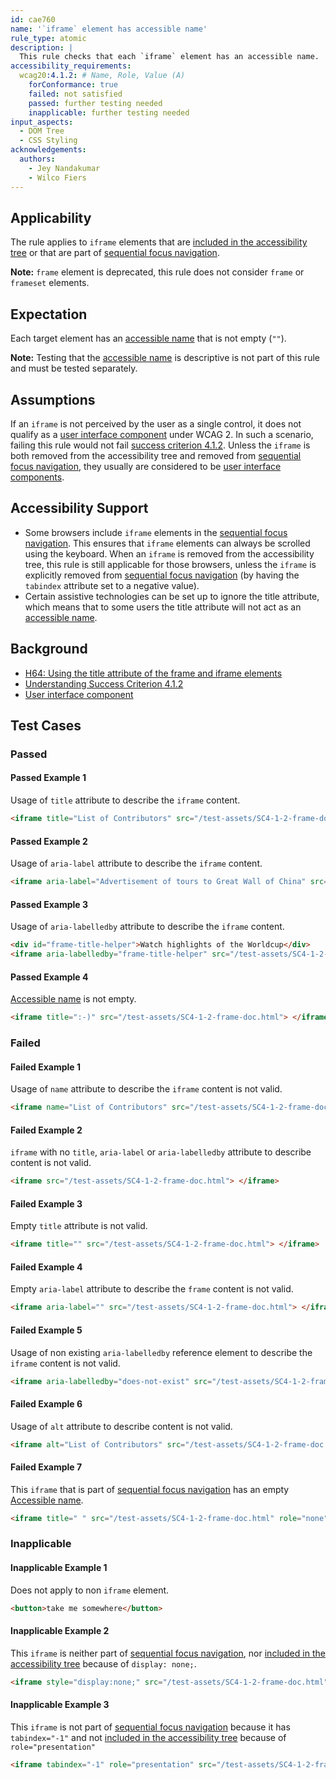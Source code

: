 ```yaml
---
id: cae760
name: '`iframe` element has accessible name'
rule_type: atomic
description: |
  This rule checks that each `iframe` element has an accessible name.
accessibility_requirements:
  wcag20:4.1.2: # Name, Role, Value (A)
    forConformance: true
    failed: not satisfied
    passed: further testing needed
    inapplicable: further testing needed
input_aspects:
  - DOM Tree
  - CSS Styling
acknowledgements:
  authors:
    - Jey Nandakumar
    - Wilco Fiers
---
```


## Applicability

The rule applies to `iframe` elements that are [included in the accessibility tree][] or that are part of [sequential focus navigation][].

**Note:** `frame` element is deprecated, this rule does not consider `frame` or `frameset` elements.

## Expectation

Each target element has an [accessible name][] that is not empty (`""`).

**Note:** Testing that the [accessible name][] is descriptive is not part of this rule and must be tested separately.

## Assumptions

If an `iframe` is not perceived by the user as a single control, it does not qualify as a [user interface component][] under WCAG 2. In such a scenario, failing this rule would not fail [success criterion 4.1.2](https://www.w3.org/TR/WCAG21/#name-role-value). Unless the `iframe` is both removed from the accessibility tree and removed from [sequential focus navigation][], they usually are considered to be [user interface components][user interface component].

## Accessibility Support

- Some browsers include `iframe` elements in the [sequential focus navigation][]. This ensures that `iframe` elements can always be scrolled using the keyboard. When an `iframe` is removed from the accessibility tree, this rule is still applicable for those browsers, unless the `iframe` is explicitly removed from [sequential focus navigation][] (by having the `tabindex` attribute set to a negative value).
- Certain assistive technologies can be set up to ignore the title attribute, which means that to some users the title attribute will not act as an [accessible name][].

## Background

- [H64: Using the title attribute of the frame and iframe elements](https://www.w3.org/WAI/WCAG21/Techniques/html/H64)
- [Understanding Success Criterion 4.1.2](https://www.w3.org/WAI/WCAG21/Understanding/name-role-value.html)
- [User interface component][]

## Test Cases

### Passed

#### Passed Example 1

Usage of `title` attribute to describe the `iframe` content.

```html
<iframe title="List of Contributors" src="/test-assets/SC4-1-2-frame-doc.html"> </iframe>
```

#### Passed Example 2

Usage of `aria-label` attribute to describe the `iframe` content.

```html
<iframe aria-label="Advertisement of tours to Great Wall of China" src="/test-assets/SC4-1-2-frame-doc.html"> </iframe>
```

#### Passed Example 3

Usage of `aria-labelledby` attribute to describe the `iframe` content.

```html
<div id="frame-title-helper">Watch highlights of the Worldcup</div>
<iframe aria-labelledby="frame-title-helper" src="/test-assets/SC4-1-2-frame-doc.html"> </iframe>
```

#### Passed Example 4

[Accessible name][] is not empty.

```html
<iframe title=":-)" src="/test-assets/SC4-1-2-frame-doc.html"> </iframe>
```

### Failed

#### Failed Example 1

Usage of `name` attribute to describe the `iframe` content is not valid.

```html
<iframe name="List of Contributors" src="/test-assets/SC4-1-2-frame-doc.html"> </iframe>
```

#### Failed Example 2

`iframe` with no `title`, `aria-label` or `aria-labelledby` attribute to describe content is not valid.

```html
<iframe src="/test-assets/SC4-1-2-frame-doc.html"> </iframe>
```

#### Failed Example 3

Empty `title` attribute is not valid.

```html
<iframe title="" src="/test-assets/SC4-1-2-frame-doc.html"> </iframe>
```

#### Failed Example 4

Empty `aria-label` attribute to describe the `frame` content is not valid.

```html
<iframe aria-label="" src="/test-assets/SC4-1-2-frame-doc.html"> </iframe>
```

#### Failed Example 5

Usage of non existing `aria-labelledby` reference element to describe the `iframe` content is not valid.

```html
<iframe aria-labelledby="does-not-exist" src="/test-assets/SC4-1-2-frame-doc.html"> </iframe>
```

#### Failed Example 6

Usage of `alt` attribute to describe content is not valid.

```html
<iframe alt="List of Contributors" src="/test-assets/SC4-1-2-frame-doc.html"> </iframe>
```

#### Failed Example 7

This `iframe` that is part of [sequential focus navigation][] has an empty [Accessible name][].

```html
<iframe title=" " src="/test-assets/SC4-1-2-frame-doc.html" role="none" tabindex="0"> </iframe>
```

### Inapplicable

#### Inapplicable Example 1

Does not apply to non `iframe` element.

```html
<button>take me somewhere</button>
```

#### Inapplicable Example 2

This `iframe` is neither part of [sequential focus navigation][], nor [included in the accessibility tree][] because of `display: none;`.

```html
<iframe style="display:none;" src="/test-assets/SC4-1-2-frame-doc.html"> </iframe>
```

#### Inapplicable Example 3

This `iframe` is not part of [sequential focus navigation][] because it has `tabindex="-1"` and not [included in the accessibility tree][] because of `role="presentation"`

```html
<iframe tabindex="-1" role="presentation" src="/test-assets/SC4-1-2-frame-doc.html"> </iframe>
```

[accessible name]: #accessible-name 'Definition of accessible name'
[included in the accessibility tree]: #included-in-the-accessibility-tree 'Definition of included in the accessibility tree'
[whitespace]: #whitespace 'Definition of whitespace'
[sequential focus navigation]: https://html.spec.whatwg.org/multipage/interaction.html#sequential-focus-navigation
[user interface component]: https://www.w3.org/TR/WCAG21/#dfn-user-interface-components
